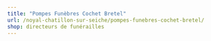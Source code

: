 ```yaml
---
title: "Pompes Funèbres Cochet Bretel"
url: /noyal-chatillon-sur-seiche/pompes-funebres-cochet-bretel/
shop: directeurs de funérailles
---
```


